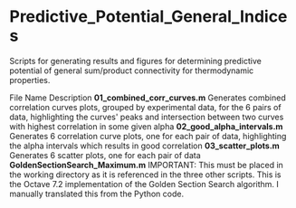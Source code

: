 # Predictive_Potential_General_Indices
Scripts for generating results and figures for determining predictive potential of general sum/product connectivity for thermodynamic properties.

File Name	Description
**01_combined_corr_curves.m**	Generates combined correlation curves plots, grouped by experimental data, for the 6 pairs of data, highlighting the curves' peaks and intersection between two curves with highest correlation in some given alpha
**02_good_alpha_intervals.m**	Generates 6 correlation curve plots, one for each pair of data, highlighting the alpha intervals which results in good correlation
**03_scatter_plots.m**	Generates 6 scatter plots, one for each pair of data
**GoldenSectionSearch_Maximum.m**	IMPORTANT: This must be placed in the working directory as it is referenced in the three other scripts. This is the Octave 7.2 implementation of the Golden Section Search algorithm. I manually translated this from the Python code.
